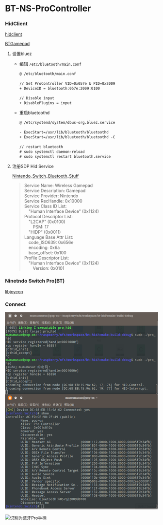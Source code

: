 # BT-NS-ProController

### HidClient
    
[hidclient](https://github.com/benizi/hidclient)

[BTGamepad](https://github.com/007durgesh219/BTGamepad)

1. 设置bluez
    - 编辑 `/etc/bluetooth/main.conf`
    
        ```
        @ /etc/bluetooth/main.conf  
        
        // Set ProController VID=0x057e & PID=0x2009
        + DeviceID = bluetooth:057e:2009:0100
        
        // Disable input
        + DisablePlugins = input
        ```
        
    - 重启bluetoothd
        
        ```
        @ /etc/systemd/system/dbus-org.bluez.service 
        
        - ExecStart=/usr/lib/bluetooth/bluetoothd
        + ExecStart=/usr/lib/bluetooth/bluetoothd -C
        
        // restart bluetooth
        # sudo systemctl daemon-reload
        # sudo systemctl restart bluetooth.service
        ```
        
 2. 注册SDP Hid Service
 
    [Nintendo_Switch_Bluetooth_Stuff](https://github.com/qsypoq/Nintendo_Switch_Bluetooth_Stuff)
    
    >   Service Name: Wireless Gamepad  
        Service Description: Gamepad  
        Service Provider: Nintendo  
        Service RecHandle: 0x10000  
        Service Class ID List:  
        &emsp;"Human Interface Device" (0x1124)  
        Protocol Descriptor List:  
        &emsp;"L2CAP" (0x0100)  
        &emsp;&emsp;PSM: 17  
        &emsp;"HIDP" (0x0011)  
        Language Base Attr List:  
        &emsp;code_ISO639: 0x656e  
        &emsp;encoding:    0x6a  
        &emsp;base_offset: 0x100  
        Profile Descriptor List:  
        &emsp;"Human Interface Device" (0x1124)  
        &emsp;&emsp;Version: 0x0101 

### Ninetndo Switch Pro(BT)
 
[libjoycon]()     

### Connect

![bluez连接NintendoSwitch](https://github.com/mumumusuc/BT-NS-ProController/blob/master/images/bt-pro.png)

![识别为蓝牙Pro手柄](https://github.com/mumumusuc/BT-NS-ProController/blob/master/images/sample.png)



